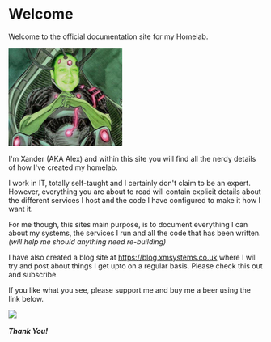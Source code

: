 # Welcome

Welcome to the official documentation site for my Homelab.

![](images/Brainiac.jpg)

I'm Xander (AKA Alex) and within this site you will find all the nerdy details of how I've created my homelab.

I work in IT, totally self-taught and I certainly don't claim to be an expert.  However, everything you are about to read will contain explicit details about the different services I host and the code I have configured to make it how I want it.  

For me though, this sites main purpose, is to document everything I can about my systems, the services I run and all the code that has been written.  
*(will help me should anything need re-building)*

I have also created a blog site at https://blog.xmsystems.co.uk where I will try and post about things I get upto on a regular basis.  Please check this out and subscribe.

If you like what you see, please support me and buy me a beer using the link below.

<a href="https://www.buymeacoffee.com/xanderlicious"><img src="https://img.buymeacoffee.com/button-api/?text=Buy me a beer&emoji=🍺&slug=xanderlicious&button_colour=BD5FFF&font_colour=ffffff&font_family=Bree&outline_colour=000000&coffee_colour=FFDD00" /></a>

***Thank You!***  
